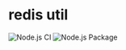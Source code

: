 # redis util

![Node.js CI](https://github.com/CoderIvan/redis-util/workflows/Node.js%20CI/badge.svg)
![Node.js Package](https://github.com/CoderIvan/redis-util/workflows/Node.js%20Package/badge.svg)